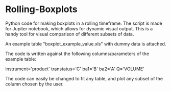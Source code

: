 # Rolling-Boxplots

Python code for making boxplots in a rolling timeframe.
The script is made for Jupiter notebook, which allows for dynamic visual output.
This is a handy tool for visual comparison of different subsets of data.

An example table "boxplot_example_value.xls" with dummy data is attached.

The code is written against the following columns/parameters of the example table:

instrument='product'
transtatus='C'
ba1='B'
ba2='A'
Q='VOLUME'

The code can easily be changed to fit any table, and plot any subset of the column chosen by the user.

